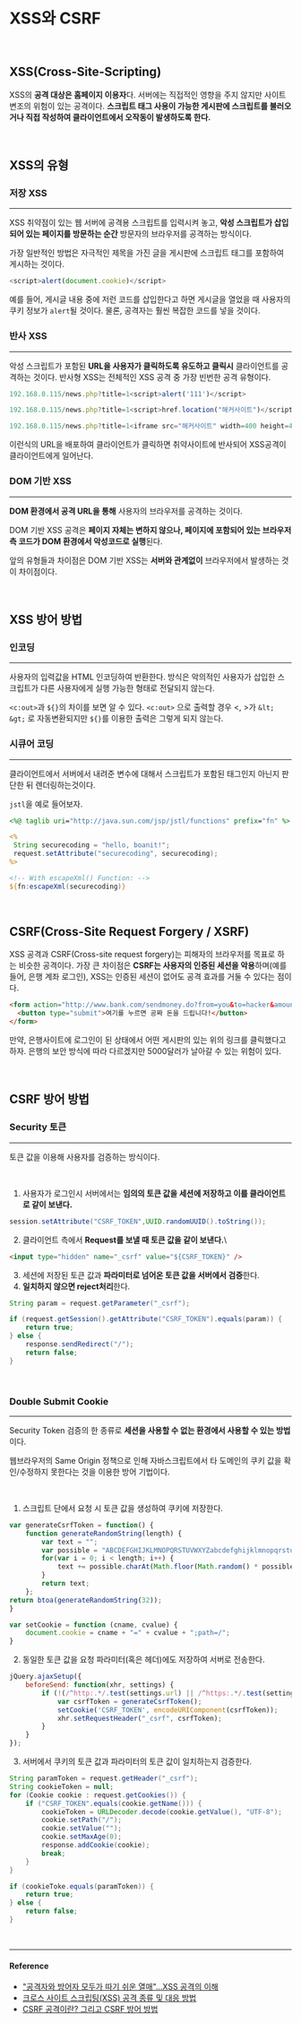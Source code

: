 # XSS와 CSRF

<br/>

## XSS(Cross-Site-Scripting)

XSS의 **공격 대상은 홈페이지 이용자**다. 서버에는 직접적인 영향을 주지 않지만 사이트 변조의 위험이 있는 공격이다.
**스크립트 태그 사용이 가능한 게시판에 스크립트를 불러오거나 직접 작성하여 클라이언트에서 오작동이 발생하도록 한다.**

<br/>

## XSS의 유형

### 저장 XSS

---

XSS 취약점이 있는 웹 서버에 공격용 스크립트를 입력시켜 놓고, **악성 스크립트가 삽입되어 있는 페이지를 방문하는 순간** 방문자의 브라우저를 공격하는 방식이다.

가장 일반적인 방법은 자극적인 제목을 가진 글을 게시판에 스크립트 태그를 포함하여 게시하는 것이다.

```js
<script>alert(document.cookie)</script>
```

예를 들어, 게시글 내용 중에 저런 코드를 삽입한다고 하면 게시글을 열었을 때 사용자의 쿠키 정보가 `alert`될 것이다. 물론, 공격자는 훨씬 복잡한 코드를 넣을 것이다.

### 반사 XSS

---

악성 스크립트가 포함된 **URL을 사용자가 클릭하도록 유도하고 클릭시** 클라이언트를 공격하는 것이다. 반사형 XSS는 전체적인 XSS 공격 중 가장 빈번한 공격 유형이다.

```js
192.168.0.115/news.php?title=1<script>alert('111')</script>

192.168.0.115/news.php?title=1<script>href.location("해커사이트")</script>

192.168.0.115/news.php?title=1<iframe src="해커사이트" width=400 height=400></iframe>
```

이런식의 URL을 배포하여 클라이언트가 클릭하면 취약사이트에 반사되어 XSS공격이 클라이언트에게 일어난다.

### DOM 기반 XSS

---

**DOM 환경에서 공격 URL을 통해** 사용자의 브라우저를 공격하는 것이다.

DOM 기반 XSS 공격은 **페이지 자체는 변하지 않으나, 페이지에 포함되어 있는 브라우저측 코드가 DOM 환경에서 악성코드로 실행**된다.

앞의 유형들과 차이점은 DOM 기반 XSS는 **서버와 관계없이** 브라우저에서 발생하는 것이 차이점이다.

<br/>

## XSS 방어 방법

### 인코딩

---

사용자의 입력값을 HTML 인코딩하여 반환한다.
방식은 악의적인 사용자가 삽입한 스크립트가 다른 사용자에게 실행 가능한 형태로 전달되지 않는다.

`<c:out>`과 `${}`의 차이를 보면 알 수 있다.
`<c:out>` 으로 출력할 경우 <, >가 `&lt;` `&gt;` 로 자동변환되지만 `${}`를 이용한 출력은 그렇게 되지 않는다.

### 시큐어 코딩

---

클라이언트에서 서버에서 내려준 변수에 대해서 스크립트가 포함된 태그인지 아닌지 판단한 뒤 렌더링하는것이다.

`jstl`을 예로 들어보자.

```jsp
<%@ taglib uri="http://java.sun.com/jsp/jstl/functions" prefix="fn" %>

<%
 String securecoding = "hello, boanit!";
 request.setAttribute("securecoding", securecoding);
%>

<!-- With escapeXml() Function: -->
${fn:escapeXml(securecoding)}
```

<br/>

## CSRF(Cross-Site Request Forgery / XSRF)

XSS 공격과 CSRF(Cross-site request forgery)는 피해자의 브라우저를 목표로 하는 비슷한 공격이다. 
가장 큰 차이점은 **CSRF는 사용자의 인증된 세션을 악용**하며(예를 들어, 은행 계좌 로그인), XSS는 인증된 세션이 없어도 공격 효과를 거둘 수 있다는 점이다.

```html
<form action="http://www.bank.com/sendmoney.do?from=you&to=hacker&amount=5000" method="POST">
  <button type="submit">여기를 누르면 공짜 돈을 드립니다!</button>
</form>
```
만약, 은행사이트에 로그인이 된 상태에서 어떤 게시판의 있는 위의 링크를 클릭했다고 하자.
은행의 보안 방식에 따라 다르겠지만 5000달러가 날아갈 수 있는 위험이 있다.

<br/>

## CSRF 방어 방법

### Security 토큰

---

토큰 값을 이용해 사용자를 검증하는 방식이다.

<br/>

1. 사용자가 로그인시 서버에서는 **임의의 토큰 값을 세션에 저장하고 이를 클라이언트로 같이 보낸다.**
```java
session.setAttribute("CSRF_TOKEN",UUID.randomUUID().toString());
```

2. 클라이언트 측에서 **Request를 보낼 때 토큰 값을 같이 보낸다.**\
```html
<input type="hidden" name="_csrf" value="${CSRF_TOKEN}" />
```

3. 세션에 저장된 토큰 값과 **파라미터로 넘어온 토큰 값을 서버에서 검증**한다.
4. **일치하지 않으면 reject처리**한다.
```java
String param = request.getParameter("_csrf"); 

if (request.getSession().getAttribute("CSRF_TOKEN").equals(param)) {
    return true; 
} else { 
    response.sendRedirect("/");
    return false; 
}

```

<br/>

### Double Submit Cookie

---

Security Token 검증의 한 종류로 **세션을 사용할 수 없는 환경에서 사용할 수 있는 방법**이다.

웹브라우저의 Same Origin 정책으로 인해 자바스크립트에서 타 도메인의 쿠키 값을 확인/수정하지 못한다는 것을 이용한 방어 기법이다.

<br/>

1. 스크립트 단에서 요청 시 토큰 값을 생성하여 쿠키에 저장한다.
```js
var generateCsrfToken = function() { 
    function generateRandomString(length) { 
        var text = "";
        var possible = "ABCDEFGHIJKLMNOPQRSTUVWXYZabcdefghijklmnopqrstuvwxyz0123456789"; 
        for(var i = 0; i < length; i++) { 
            text += possible.charAt(Math.floor(Math.random() * possible.length)); 
        } 
        return text; 
    }; 
return btoa(generateRandomString(32)); 
} 

var setCookie = function (cname, cvalue) { 
    document.cookie = cname + "=" + cvalue + ";path=/"; 
}
```

2. 동일한 토큰 값을 요청 파라미터(혹은 헤더)에도 저장하여 서버로 전송한다.
```js
jQuery.ajaxSetup({ 
    beforeSend: function(xhr, settings) { 
        if (!(/^http:.*/.test(settings.url) || /^https:.*/.test(settings.url))) { 
            var csrfToken = generateCsrfToken(); 
            setCookie('CSRF_TOKEN', encodeURIComponent(csrfToken)); 
            xhr.setRequestHeader("_csrf", csrfToken); 
        } 
    } 
});

```

3. 서버에서 쿠키의 토큰 값과 파라미터의 토큰 값이 일치하는지 검증한다.
```java
String paramToken = request.getHeader("_csrf");
String cookieToken = null; 
for (Cookie cookie : request.getCookies()) { 
    if ("CSRF_TOKEN".equals(cookie.getName())) {
        cookieToken = URLDecoder.decode(cookie.getValue(), "UTF-8");
        cookie.setPath("/"); 
        cookie.setValue(""); 
        cookie.setMaxAge(0); 
        response.addCookie(cookie); 
        break; 
    } 
} 

if (cookieToke.equals(paramToken)) { 
    return true; 
} else {
    return false;
}
```

<br/>

---

#### Reference

* ["공격자와 방어자 모두가 따기 쉬운 열매"…XSS 공격의 이해](http://www.itworld.co.kr/insight/109025#csidx0ce7009c86eb9c1b9337ff337806d45)
* [크로스 사이트 스크립팅(XSS)
공격 종류 및 대응 방법](http://www.kisa.or.kr/uploadfile/201312/201312161355109566.pdf)
* [CSRF 공격이란? 그리고 CSRF 방어 방법](http://itstory.tk/entry/CSRF-%EA%B3%B5%EA%B2%A9%EC%9D%B4%EB%9E%80-%EA%B7%B8%EB%A6%AC%EA%B3%A0-CSRF-%EB%B0%A9%EC%96%B4-%EB%B0%A9%EB%B2%95)